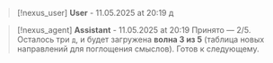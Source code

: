 >[!nexus_user] **User** - 11.05.2025 at 20:19
> д
<!-- UID: fdd6a5a4-1cc5-49b9-bf4b-ecdbeec3d86b -->




>[!nexus_agent] **Assistant** - 11.05.2025 at 20:19
> Принято — 2/5. Осталось три `д`, и будет загружена **волна 3 из 5** (таблица новых направлений для поглощения смыслов). Готов к следующему.
<!-- UID: d739ce07-b7b7-4249-ad12-9ae19971b6e6 -->